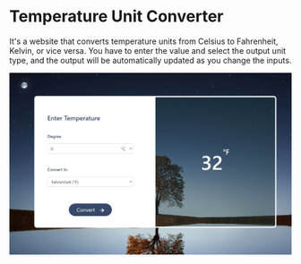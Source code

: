 # Temperature Unit Converter

It's a website that converts temperature units from Celsius to Fahrenheit, Kelvin, or vice versa. You have to enter the value and select the output unit type, and the output will be automatically updated as you change the inputs.

![Output Snip](./assets/Output.png "This will be the final output")

